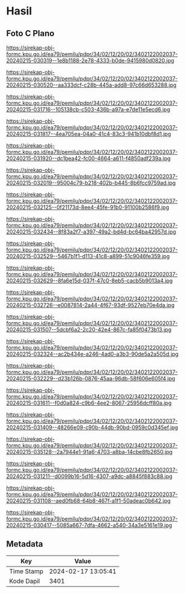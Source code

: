 # Hasil

## Foto C Plano

https://sirekap-obj-formc.kpu.go.id/ea79/pemilu/pdpr/34/02/12/20/02/3402122002037-20240215-030319--1e8b1188-2e78-4333-b0de-9415980d0820.jpg

https://sirekap-obj-formc.kpu.go.id/ea79/pemilu/pdpr/34/02/12/20/02/3402122002037-20240215-030520--aa333dcf-c28b-445a-add8-97c66d653288.jpg

https://sirekap-obj-formc.kpu.go.id/ea79/pemilu/pdpr/34/02/12/20/02/3402122002037-20240215-031716--105138cb-c503-436b-a97a-e7de11e5ecd6.jpg

https://sirekap-obj-formc.kpu.go.id/ea79/pemilu/pdpr/34/02/12/20/02/3402122002037-20240215-031817--4ea705ea-04a0-41c4-83c3-941b10dbf8d1.jpg

https://sirekap-obj-formc.kpu.go.id/ea79/pemilu/pdpr/34/02/12/20/02/3402122002037-20240215-031920--dc1bea42-fc00-4664-a611-f4850adf239a.jpg

https://sirekap-obj-formc.kpu.go.id/ea79/pemilu/pdpr/34/02/12/20/02/3402122002037-20240215-032019--95004c79-b218-402b-b445-8b6fcc9759ad.jpg

https://sirekap-obj-formc.kpu.go.id/ea79/pemilu/pdpr/34/02/12/20/02/3402122002037-20240215-032125--0f21173d-8ee4-45fe-91b0-91100b2586f9.jpg

https://sirekap-obj-formc.kpu.go.id/ea79/pemilu/pdpr/34/02/12/20/02/3402122002037-20240215-032434--8f83a2f7-a397-49a2-bd4d-bc64ba42957d.jpg

https://sirekap-obj-formc.kpu.go.id/ea79/pemilu/pdpr/34/02/12/20/02/3402122002037-20240215-032529--5467b1f1-d113-41c8-a899-51c9046fe359.jpg

https://sirekap-obj-formc.kpu.go.id/ea79/pemilu/pdpr/34/02/12/20/02/3402122002037-20240215-032629--8fa6e15d-037f-47c0-8eb5-cacb5b9013a4.jpg

https://sirekap-obj-formc.kpu.go.id/ea79/pemilu/pdpr/34/02/12/20/02/3402122002037-20240215-032726--e0087814-2a44-4f67-93df-9527eb70e4da.jpg

https://sirekap-obj-formc.kpu.go.id/ea79/pemilu/pdpr/34/02/12/20/02/3402122002037-20240215-031507--5dcbf6a2-2c20-42e4-867c-fa85f0473b13.jpg

https://sirekap-obj-formc.kpu.go.id/ea79/pemilu/pdpr/34/02/12/20/02/3402122002037-20240215-032324--ac2b434e-a246-4ad0-a3b3-90de5a2a505d.jpg

https://sirekap-obj-formc.kpu.go.id/ea79/pemilu/pdpr/34/02/12/20/02/3402122002037-20240215-032229--d23b126b-0876-45aa-96db-58f606e605f4.jpg

https://sirekap-obj-formc.kpu.go.id/ea79/pemilu/pdpr/34/02/12/20/02/3402122002037-20240215-031611--f0d0a824-c9b6-4ee2-8067-25956dcff80a.jpg

https://sirekap-obj-formc.kpu.go.id/ea79/pemilu/pdpr/34/02/12/20/02/3402122002037-20240215-031409--48266e09-c90b-44db-90bd-0959c0d345ef.jpg

https://sirekap-obj-formc.kpu.go.id/ea79/pemilu/pdpr/34/02/12/20/02/3402122002037-20240215-035128--2a7944e1-91a6-4703-a8ba-14cbe8fb2650.jpg

https://sirekap-obj-formc.kpu.go.id/ea79/pemilu/pdpr/34/02/12/20/02/3402122002037-20240215-031211--d0099b16-5d16-4307-a9dc-a8845f883c88.jpg

https://sirekap-obj-formc.kpu.go.id/ea79/pemilu/pdpr/34/02/12/20/02/3402122002037-20240215-031108--aed0fb68-64b8-467f-a1f1-50adeac0b642.jpg

https://sirekap-obj-formc.kpu.go.id/ea79/pemilu/pdpr/34/02/12/20/02/3402122002037-20240215-030417--5085a667-7dfa-4662-a540-34a3e5161e19.jpg


## Metadata

| Key        | Value               |
| ---------- | ------------------- |
| Time Stamp | 2024-02-17 13:05:41 |
| Kode Dapil | 3401                |



